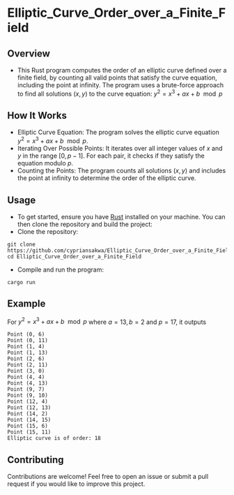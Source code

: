 # Elliptic_Curve_Order_over_a_Finite_Field
## Overview
- This Rust program computes the order of an elliptic curve defined over a finite field, by counting all valid points that satisfy the curve equation, including the point at infinity. The program uses a brute-force approach to find all solutions 
$(x,y)$ to the curve equation:
$y^2=x^3+ax+b \mod p$
## How It Works
- Elliptic Curve Equation: The program solves the elliptic curve equation $y^2=x^3+ax+b \mod p$.
- Iterating Over Possible Points: It iterates over all integer values of $x$ and $y$ in the range $[0,p-1]$. For each pair, it checks if they satisfy the equation modulo $p$.
- Counting the Points: The program counts all solutions $(x,y)$ and includes the point at infinity to determine the order of the elliptic curve.
## Usage
- To get started, ensure you have [Rust](https://www.rust-lang.org/tools/install) installed on your machine. You can then clone the repository and build the project:
- Clone the repository:
```
git clone https://github.com/cypriansakwa/Elliptic_Curve_Order_over_a_Finite_Field.git
cd Elliptic_Curve_Order_over_a_Finite_Field
```
- Compile and run the program:
```
cargo run
```
## Example 
For $y^2=x^3+ax+b \mod p$ where $a=13, b=2$ and $p=17$, it outputs
```
Point (0, 6)
Point (0, 11)
Point (1, 4)
Point (1, 13)
Point (2, 6)
Point (2, 11)
Point (3, 0)
Point (4, 4)
Point (4, 13)
Point (9, 7)
Point (9, 10)
Point (12, 4)
Point (12, 13)
Point (14, 2)
Point (14, 15)
Point (15, 6)
Point (15, 11)
Elliptic curve is of order: 18
```
## Contributing
Contributions are welcome! Feel free to open an issue or submit a pull request if you would like to improve this project.
